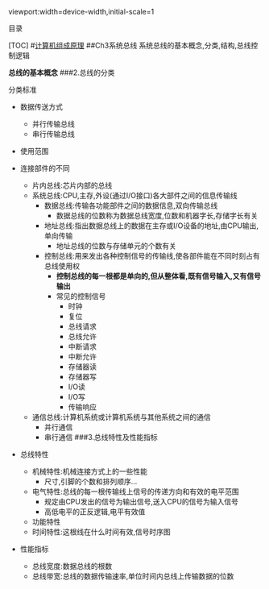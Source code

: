 viewport:width=device-width,initial-scale=1

目录

[TOC]
#[计算机组成原理](...)
##Ch3系统总线
系统总线的基本概念,分类,结构,总线控制逻辑

**总线的基本概念**
###2.总线的分类

分类标准

+ 数据传送方式
	- 并行传输总线
	- 串行传输总线
+ 使用范围
+ 连接部件的不同
	- 片内总线:芯片内部的总线
	- 系统总线:CPU,主存,外设(通过I/O接口)各大部件之间的信息传输线
		+ 数据总线:传输各功能部件之间的数据信息,双向传输总线
			- 数据总线的位数称为数据总线宽度,位数和机器字长,存储字长有关
		+ 地址总线:指出数据总线上的数据在主存或I/O设备的地址,由CPU输出,单向传输
			- 地址总线的位数与存储单元的个数有关
		+ 控制总线:用来发出各种控制信号的传输线,使各部件能在不同时刻占有总线使用权
			- **控制总线的每一根都是单向的,但从整体看,既有信号输入,又有信号输出**
			- 常见的控制信号
				+ 时钟
				+ 复位
				+ 总线请求
				+ 总线允许
				+ 中断请求
				+ 中断允许
				+ 存储器读
				+ 存储器写
				+ I/O读
				+ I/O写
				+ 传输响应
	- 通信总线:计算机系统或计算机系统与其他系统之间的通信
		+ 并行通信
		+ 串行通信
###3.总线特性及性能指标

+ 总线特性
	- 机械特性:机械连接方式上的一些性能
		+ 尺寸,引脚的个数和排列顺序...
	- 电气特性:总线的每一根传输线上信号的传递方向和有效的电平范围
		+ 规定由CPU发出的信号为输出信号,送入CPU的信号为输入信号
		+ 高低电平的正反逻辑,电平有效值
	- 功能特性
	- 时间特性:这根线在什么时间有效,信号时序图
+ 性能指标
	- 总线宽度:数据总线的根数
	- 总线带宽:总线的数据传输速率,单位时间内总线上传输数据的位数